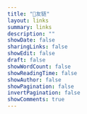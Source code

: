 ```yaml
---
title: "🤝友链"
layout: links
summary: links
description: ""
showDate: false
sharingLinks: false
showEdit: false
draft: false
showWordCount: false
showReadingTime: false
showAuthor: false
showPagination: false
invertPagination: false
showComments: true
---
```



